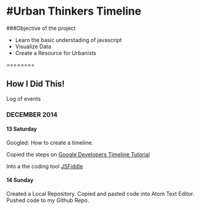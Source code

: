 #Urban Thinkers Timeline
=======================
###Objective of the project

* Learn the basic understading of javascript
* Visualize Data
* Create a Resource for Urbanists

========

## How I Did This!
Log of events

### DECEMBER 2014
#### 13 Saturday

Googled: How to create a timeline. 

Copied the steps on [Google Developers Timeline Tutorial](https://developers.google.com/chart/interactive/docs/gallery/timeline)

Into a the coding tool [JSFiddle](http://jsfiddle.net/patrickm02L/bv8w7mva/24/)

#### 14 Sunday

Created a Local Repository. Copied and pasted code into Atom Text Editor. Pushed code to my Github Repo. 

